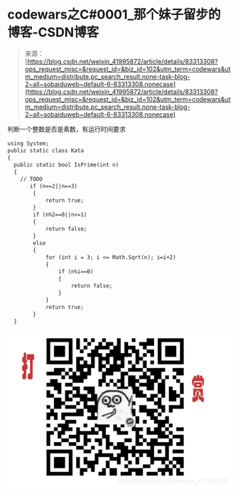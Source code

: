 <!--yml
category: codewars
date: 2022-08-13 11:47:57
-->

# codewars之C#0001_那个妹子留步的博客-CSDN博客

> 来源：[https://blog.csdn.net/weixin_41995872/article/details/83313308?ops_request_misc=&request_id=&biz_id=102&utm_term=codewars&utm_medium=distribute.pc_search_result.none-task-blog-2~all~sobaiduweb~default-6-83313308.nonecase](https://blog.csdn.net/weixin_41995872/article/details/83313308?ops_request_misc=&request_id=&biz_id=102&utm_term=codewars&utm_medium=distribute.pc_search_result.none-task-blog-2~all~sobaiduweb~default-6-83313308.nonecase)

判断一个整数是否是素数，有运行时间要求

```
using System;
public static class Kata
{
  public static bool IsPrime(int n)
  {
    // TODO
       if (n==2||n==3)
        {
            return true;
        }
        if (n%2==0||n<=1)
        {
            return false;
        }
        else
        {
            for (int i = 3; i <= Math.Sqrt(n); i=i+2)
            {
                if (n%i==0)
                {
                    return false;
                }
            }   
            return true;
        }
  }
```

![](img/4c6235c290eb57d96a5e9cd7486149ba.png)